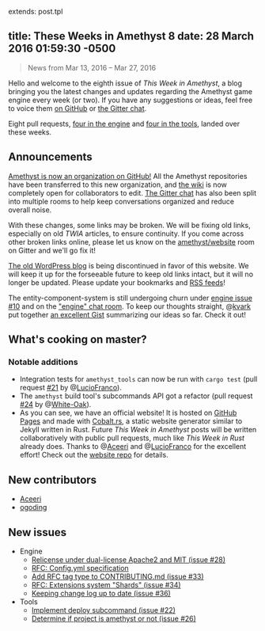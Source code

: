extends: post.tpl

title: These Weeks in Amethyst 8
date: 28 March 2016 01:59:30 -0500
---

> News from Mar 13, 2016 – Mar 27, 2016

Hello and welcome to the eighth issue of *This Week in Amethyst*, a blog
bringing you the latest changes and updates regarding the Amethyst game engine
every week (or two). If you have any suggestions or ideas, feel free to voice
them [on GitHub][gh] or [the Gitter chat][gc].

[gh]: https://github.com/amethyst/website
[gc]: https://gitter.im/orgs/amethyst/rooms

Eight pull requests, [four in the engine][ep] and [four in the tools][tp],
landed over these weeks.

[ep]: https://github.com/amethyst/amethyst/pulls?q=is:pr+closed:2016-03-13..2016-03-27
[tp]: https://github.com/amethyst/tools/pulls?q=is:pr+closed:2016-03-13..2016-03-27

## Announcements

[Amethyst is now an organization on GitHub!][e27] All the Amethyst
repositories have been transferred to this new organization, and
[the wiki][wi] is now completely open for collaborators to edit.
[The Gitter chat][gc] has also been split into multiple rooms to help keep
conversations organized and reduce overall noise.

[e27]: https://github.com/amethyst/amethyst/issues/27
[wi]: https://github.com/amethyst/amethyst/wiki

With these changes, some links may be broken. We will be fixing old links,
especially on old *TWIA* articles, to ensure continuity. If you come across
other broken links online, please let us know on the [amethyst/website][wg]
room on Gitter and we'll go fix it!

[wg]: https://gitter.im/amethyst/website

[The old WordPress blog][ob] is being discontinued in favor of this website.
We will keep it up for the forseeable future to keep old links intact, but it
will no longer be updated. Please update your bookmarks and [RSS feeds][rf]!

[ob]: https://blog.amethyst.rs/
[rf]: https://www.amethyst.rs/rss.xml

The entity-component-system is still undergoing churn under
[engine issue #10][e10] and on the ["engine" chat room][ec]. To keep our
thoughts straight, @[kvark][kv] put together [an excellent Gist][gi]
summarizing our ideas so far. Check it out!

[e10]: https://github.com/amethyst/amethyst/issues/10
[ec]: https://gitter.im/amethyst/engine
[kv]: https://github.com/kvark
[gi]: https://gist.github.com/kvark/168b132818aa6f6ef4db

## What's cooking on master?

### Notable additions

* Integration tests for `amethyst_tools` can now be run with `cargo test`
  (pull request [#21][t21] by @[LucioFranco][lf]).
* The `amethyst` build tool's subcommands API got a refactor (pull request
  [#24][t24] by @[White-Oak][wo]).
* As you can see, we have an official website! It is hosted on
  [GitHub Pages][gp] and made with [Cobalt.rs][co], a static website generator
  similar to Jekyll written in Rust. Future *This Week in Amethyst* posts will
  be written collaboratively with public pull requests, much like *This Week in
  Rust* already does. Thanks to @[Aceeri][ac] and @[LucioFranco][lf] for the
  excellent effort! Check out the [website repo][gh] for details.

[t21]: https://github.com/amethyst/tools/pull/21
[lf]: https://github.com/LucioFranco

[t24]: https://github.com/amethyst/tools/pull/24
[wo]: https://github.com/White-Oak

[gp]: https://pages.github.com/
[co]: https://github.com/cobalt-org/cobalt.rs
[ac]: https://github.com/Aceeri
[lf]: https://github.com/LucioFranco

## New contributors

* [Aceeri][ac]
* [ogoding][og]

[og]: https://github.com/ogoding

## New issues

* Engine
  * [Relicense under dual-license Apache2 and MIT (issue #28)][e28]
  * [RFC: Config.yml specification][e29]
  * [Add RFC tag type to CONTRIBUTING.md (issue #33)][e33]
  * [RFC: Extensions system "Shards" (issue #34)][e34]
  * [Keeping change log up to date (issue #36)][e36]
* Tools
  * [Implement deploy subcommand (issue #22)][t22]
  * [Determine if project is amethyst or not (issue #26)][t26]

[e28]: https://github.com/amethyst/amethyst/issues/28
[e29]: https://github.com/amethyst/amethyst/issues/29
[e33]: https://github.com/amethyst/amethyst/issues/33
[e34]: https://github.com/amethyst/amethyst/issues/34
[e36]: https://github.com/amethyst/amethyst/issues/36

[t22]: https://github.com/amethyst/tools/issues/22
[t26]: https://github.com/amethyst/tools/issues/26
